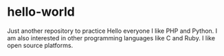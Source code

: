 # hello-world
Just another repository to practice
Hello everyone
I like PHP and Python.
I am also interested in other programming languages like C and Ruby.
I like open source platforms.

